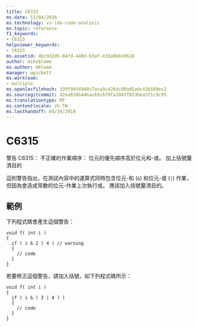 ```yaml
---
title: C6315
ms.date: 11/04/2016
ms.technology: vs-ide-code-analysis
ms.topic: reference
f1_keywords:
- C6315
helpviewer_keywords:
- C6315
ms.assetid: 4bc932d5-04fd-440d-b3af-e32a8bbc0618
author: mikeblome
ms.author: mblome
manager: wpickett
ms.workload:
- multiple
ms.openlocfilehash: 339f94f4948c7aca9c426dc80ad5adc43b589ec2
ms.sourcegitcommit: 42ea834b446ac65c679fa1043f853bea5f1c9c95
ms.translationtype: MT
ms.contentlocale: zh-TW
ms.lasthandoff: 04/19/2018
---
```

# <a name="c6315"></a>C6315
警告 C6315： 不正確的作業順序： 位元的優先順序高於位元和-或。 加上括號釐清目的

 這則警告指出，在測試內容中的運算式同時包含位元-和 (`&`) 和位元-或 (`|`) 作業，但因為會造成常數的位元-作業上次執行或。 應該加入括號釐清目的。

## <a name="example"></a>範例
 下列程式碼會產生這個警告：

```
void f( int i )
{
  if ( i & 2 | 4 ) // warning
  {
    // code
  }
}
```

 若要修正這個警告，請加入括號，如下列程式碼所示：

```
void f( int i )
{
  if ( i & ( 2 | 4 ) )
  {
    // code
  }
}
```